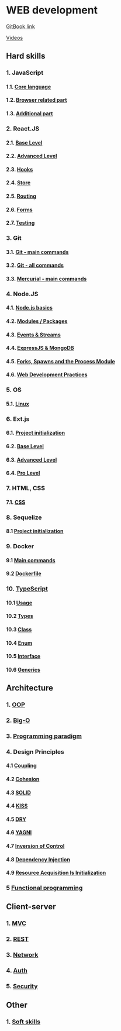 # WEB development

[GitBook link](https://sergiy-mykhailov-2.gitbook.io/development/)

[Videos](https://github.com/YauhenKavalchuk/interview-questions)

## Hard skills

### 1. JavaScript
#### 1.1. [Core language](js/js_core.md)
#### 1.2. [Browser related part](js/js_browser.md)
#### 1.3. [Additional part](js/js_additional.md)

### 2. React.JS
#### 2.1. [Base Level](react/react_base.md)
#### 2.2. [Advanced Level](react/react_advanced.md)
#### 2.3. [Hooks](react/react_hooks.md)
#### 2.4. [Store](react/react_store.md)
#### 2.5. [Routing](react/react_routing.md)
#### 2.6. [Forms](react/react_forms.md)
#### 2.7. [Testing](react/react_testing.md)

### 3. Git
#### 3.1. [Git - main commands](git/git_main.md)
#### 3.2. [Git - all commands](git/git_all.md)
#### 3.3. [Mercurial - main commands](git/hg_main.md)

### 4. Node.JS
#### 4.1. [Node.js basics](node/node_1.md)
#### 4.2. [Modules / Packages](node/node_2.md)
#### 4.3. [Events & Streams](node/node_3.md)
#### 4.4. [ExpressJS & MongoDB](node/node_4.md)
#### 4.5. [Forks, Spawns and the Process Module](node/node_5.md)
#### 4.6. [Web Development Practices](node/node_6.md)

### 5. OS
#### 5.1. [Linux](os/linux.md)

### 6. Ext.js
#### 6.1. [Project initialization](ext/extjs_init.md)
#### 6.2. [Base Level](ext/extjs_base.md)
#### 6.3. [Advanced Level](ext/extjs_advanced.md)
#### 6.4. [Pro Level](ext/extjs_pro.md)

### 7. HTML, CSS
#### 7.1. [CSS](html_css/css.md)

### 8. Sequelize
#### 8.1 [Project initialization](sequelize/sequelize_init.md)

### 9. Docker
#### 9.1 [Main commands](docker/commands.md)
#### 9.2 [Dockerfile](docker/dockerfile.md)

### 10. [TypeScript](ts/ts.md)
#### 10.1 [Usage](ts/core/ts_usage.md)
#### 10.2 [Types](ts/core/ts_type.md)
#### 10.3 [Class](ts/core/ts_class.md)
#### 10.4 [Enum](ts/core/ts_enum.md)
#### 10.5 [Interface](ts/core/ts_interface.md)
#### 10.6 [Generics](ts/core/ts_generic.md)


## Architecture
### 1. [OOP](architecture/OOP.md)
### 2. [Big-O](architecture/big_O.md)
### 3. [Programming paradigm](architecture/programming_paradigm.md)
### 4. Design Principles
#### 4.1 [Coupling](architecture/principles/coupling.md)
#### 4.2 [Cohesion](architecture/principles/cohesion.md)
#### 4.3 [SOLID](architecture/principles/solid.md)
#### 4.4 [KISS](architecture/principles/KISS.md)
#### 4.5 [DRY](architecture/principles/DRY.md)
#### 4.6 [YAGNI](architecture/principles/YAGNI.md)
#### 4.7 [Inversion of Control](architecture/principles/IoC.md)
#### 4.8 [Dependency Injection](architecture/principles/dependency_injection.md)
#### 4.9 [Resource Acquisition Is Initialization](architecture/principles/RAII.md)
### 5 [Functional programming](architecture/functional_programming.md)


## Client-server
### 1. [MVC](client-server/MVC.md)
### 2. [REST](client-server/REST.md)
### 3. [Network](client-server/network.md)
### 4. [Auth](client-server/auth.md)
### 5. [Security](client-server/security.md)


## Other

### 1. [Soft skills](other/soft_skills.md)
